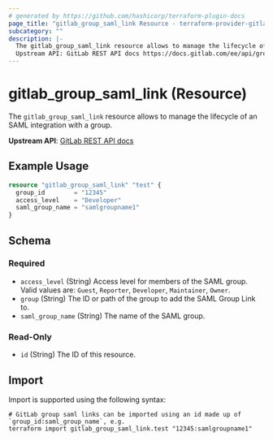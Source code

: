 ```yaml
---
# generated by https://github.com/hashicorp/terraform-plugin-docs
page_title: "gitlab_group_saml_link Resource - terraform-provider-gitlab"
subcategory: ""
description: |-
  The gitlab_group_saml_link resource allows to manage the lifecycle of an SAML integration with a group.
  Upstream API: GitLab REST API docs https://docs.gitlab.com/ee/api/groups.html#saml-group-links
---
```


# gitlab_group_saml_link (Resource)

The `gitlab_group_saml_link` resource allows to manage the lifecycle of an SAML integration with a group.

**Upstream API**: [GitLab REST API docs](https://docs.gitlab.com/ee/api/groups.html#saml-group-links)

## Example Usage

```terraform
resource "gitlab_group_saml_link" "test" {
  group_id        = "12345"
  access_level    = "Developer"
  saml_group_name = "samlgroupname1"
}
```

<!-- schema generated by tfplugindocs -->
## Schema

### Required

- `access_level` (String) Access level for members of the SAML group. Valid values are: `Guest`, `Reporter`, `Developer`, `Maintainer`, `Owner`.
- `group` (String) The ID or path of the group to add the SAML Group Link to.
- `saml_group_name` (String) The name of the SAML group.

### Read-Only

- `id` (String) The ID of this resource.

## Import

Import is supported using the following syntax:

```shell
# GitLab group saml links can be imported using an id made up of `group_id:saml_group_name`, e.g.
terraform import gitlab_group_saml_link.test "12345:samlgroupname1"
```
